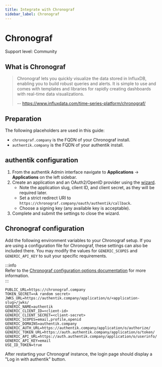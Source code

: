 ```yaml
---
title: Integrate with Chronograf
sidebar_label: Chronograf
---
```


# Chronograf

<span class="badge badge--secondary">Support level: Community</span>

## What is Chronograf

> Chronograf lets you quickly visualize the data stored in InfluxDB, enabling you to build robust queries and alerts. It is simple to use and comes with templates and libraries for rapidly creating dashboards with real-time data visualizations.
>
> -- https://www.influxdata.com/time-series-platform/chronograf/

## Preparation

The following placeholders are used in this guide:

- `chronograf.company` is the FQDN of your Chronograf install.
- `authentik.company` is the FQDN of your authentik install.

## authentik configuration

1. From the authentik Admin interface navigate to **Applications** -> **Applications** on the left sidebar.
2. Create an application and an OAuth2/OpenID provider using the [wizard](https://docs.goauthentik.io/docs/add-secure-apps/applications/manage_apps#add-new-applications).
    - Note the application slug, client ID, and client secret, as they will be required later.
    - Set a strict redirect URI to `https://chronograf.company/oauth/authentik/callback`.
    - Choose a signing key (any available key is acceptable).
3. Complete and submit the settings to close the wizard.

## Chronograf configuration

Add the following environment variables to your Chronograf setup. If you are using a configuration file for Chronograf, these settings can also be included there. You may modify the values for `GENERIC_SCOPES` and `GENERIC_API_KEY` to suit your specific requirements.

:::info  
Refer to the [Chronograf configuration options documentation](https://docs.influxdata.com/chronograf/v1/administration/config-options/) for more information.  
:::

```
PUBLIC_URL=https://chronograf.company
TOKEN_SECRET=<A random secret>
JWKS_URL=https://authentik.company/application/o/<application-slug>/jwks/
GENERIC_NAME=authentik
GENERIC_CLIENT_ID=<client-id>
GENERIC_CLIENT_SECRET=<client-secret>
GENERIC_SCOPES=email,profile,openid
GENERIC_DOMAINS=authentik.company
GENERIC_AUTH_URL=https://authentik.company/application/o/authorize/
GENERIC_TOKEN_URL=https://auth.authentik.company/application/o/token/
GENERIC_API_URL=https://auth.authentik.company/application/o/userinfo/
GENERIC_API_KEY=email
USE_ID_TOKEN=true
```

After restarting your Chronograf instance, the login page should display a "Log in with authentik" button.
